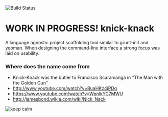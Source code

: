 ![Build Status](https://travis-ci.org/knick-knack/knick-knack.svg?branch=master)

WORK IN PROGRESS! knick-knack
===========

A language agnostic project scaffolding tool similar to grunt-init and yeoman. When designing the command-line interface a strong focus was laid on usability.

### Where does the name come from
* Knick-Knack was the butler to Francisco Scaramanga in "The Man with the Golden Gun"
* http://www.youtube.com/watch?v=BuaHKz4iPDg
* https://www.youtube.com/watch?v=WpnlkYC7MWU
* http://jamesbond.wikia.com/wiki/Nick_Nack

![keep calm](keepcalm.png)

